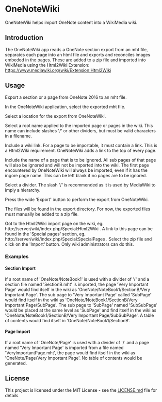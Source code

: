 # OneNoteWiki

OneNoteWiki helps import OneNote content into a WikiMedia wiki.

## Introduction

The OneNoteWiki app reads a OneNote section export from an mht file, separates
each page into an html file and exports and reconciles images embeded in the pages.
These are added to a zip file and imported into WikiMedia using the Html2Wiki
Extension: https://www.mediawiki.org/wiki/Extension:Html2Wiki

## Usage

Export a section or a page from OneNote 2016 to an mht file.

In the OneNoteWiki application, select the exported mht file.

Select a location for the export from OneNoteWiki.

Select a root name applied to the imported page or pages in the wiki.
This name can include slashes '/' or other dividers, but must be valid
characters in a filename.

Include a wiki link. For a page to be importable, it must contain a link.
This is a Html2Wiki requirement. OneNoteWiki adds a link to the top of every page.

Include the name of a page that is to be ignored. All sub pages of that page
will also be ignored and will not be imported into the wiki. The first page
encountered by OneNoteWiki will always be imported, even if it has the ingore page name.
This can be left blank if no pages are to be ignored.

Select a divider. The slash '/' is recommended as it is used by MediaWiki to imply a hierarchy.

Press the wide 'Export' button to perform the export from OneNoteWiki.

The files will be found in the export directory.
For now, the exported files must manually be added to a zip file.

Got to the Html2Wiki import page on the wiki, eg. http://server/wiki/index.php/Special:Html2Wiki .
A link to this page can be found in the 'Special pages' section, eg. http://server/wiki/index.php/Special:SpecialPages .
Select the zip file and click on the 'Import' button. Only wiki administrators can do this.

### Examples

#### Section Import

If a root name of 'OneNote/NoteBook1' is used with a divider of '/'
and a section file named 'SectionB.mht' is imported,
the page 'Very Important Page' would find itself in the wiki
as 'OneNote/NoteBook1/SectionB/Very Important Page'.
The sub page to 'Very Important Page' called 'SubPage' would find
itself in the wiki as 'OneNote/NoteBook1/SectionB/Very Important Page/SubPage'.
The sub page to 'SubPage' named 'SubSubPage' would be placed at the same level as 'SubPage' and
find itself in the wiki as 'OneNote/NoteBook1/SectionB/Very Important Page/SubSubPage'.
A table of contents would find itself in 'OneNote/NoteBook1/SectionB'.

#### Page Import

If a root name of 'OneNote/Page' is used with a divider of '/' and a page named
'Very Important Page' is imported from a file named 'VeryImportantPage.mht',
the page would find itself in the wiki as 'OneNote/Page/Very Important Page'.
No table of contents would be generated.

## License

This project is licensed under the MIT License - see the [LICENSE.md](LICENSE.md) file for details
